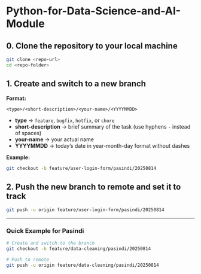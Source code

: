# Python-for-Data-Science-and-AI-Module

## **0. Clone the repository to your local machine**

```bash
git clone <repo-url>
cd <repo-folder>
```

## **1. Create and switch to a new branch**

**Format:**

```
<type>/<short-description>/<your-name>/<YYYYMMDD>
```

* **type** → `feature`, `bugfix`, `hotfix`, or `chore`
* **short-description** → brief summary of the task (use hyphens `-` instead of spaces)
* **your-name** → your actual name
* **YYYYMMDD** → today’s date in year-month-day format without dashes

**Example:**

```bash
git checkout -b feature/user-login-form/pasindi/20250814
```

## **2. Push the new branch to remote and set it to track**

```bash
git push -u origin feature/user-login-form/pasindi/20250814
```

---

### **Quick Example for Pasindi**

```bash
# Create and switch to the branch
git checkout -b feature/data-cleaning/pasindi/20250814

# Push to remote
git push -u origin feature/data-cleaning/pasindi/20250814
```
